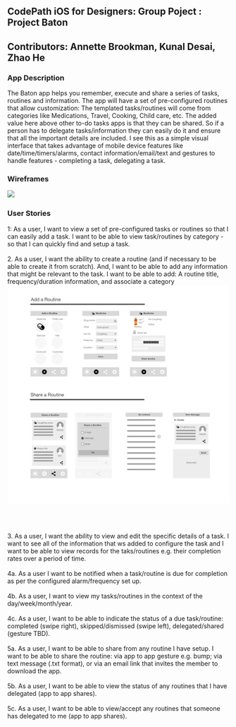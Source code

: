 ## CodePath iOS for Designers: Group Poject : Project Baton
## Contributors: Annette Brookman, Kunal Desai, Zhao He

### App Description
The Baton app helps you remember, execute and share a series of tasks, routines and information. The app will have a set of pre-configured routines that allow customization: The templated tasks/routines will come from categories like Medications, Travel, Cooking, Child care, etc. The added value here above other to-do tasks apps is that they can be shared. So if a person has to delegate tasks/information they can easily do it and ensure that all the important details are included. I see this as a simple visual interface that takes advantage of mobile device features like date/time/timers/alarms, contact information/email/text and gestures to handle features - completing a task, delegating a task. 

### Wireframes
<img src='Project_Baton_UC_Sketches_v2.png'>

### User Stories
1: As a user, I want to view a set of pre-configured tasks or routines so that I can easily add a task. I want to be able to view task/routines by category - so that I can quickly find and setup a task.
<br>
<br> 2. As a user, I want the ability to create a routine (and if necessary to be able to create it from scratch). And, I want to be able to add any information that might be relevant to the task. I want to be able to add: A routine title, frequency/duration information, and associate a category
<br>
<img src='Project Baton_add n share routine.png'>

<br>

<br> 3. As a user, I want the ability to view and edit the specific details of a task. I want to see all of the information that ws added to configure the task and I want to be able to view records for the taks/routines e.g. their completion rates over a period of time.
<br>
<br> 4a. As a user I want to be notified when a task/routine is due for completion as per the configured alarm/frequency set up.
<br>
<br> 4b. As a user, I want to view my tasks/routines in the context of the day/week/month/year.
<br>
<br> 4c. As a user, I want to be able to indicate the status of a due task/routine: completed (swipe right), skipped/dismissed (swipe left), delegated/shared (gesture TBD).
<br>
<br> 5a. As a user, I want to be able to share from any routine I have setup. I want to be able to share the routine: via app to app gesture e.g. bump; via text message (.txt format), or via an email link that invites the member to download the app.
<br>
<br> 5b. As a user, I want to be able to view the status of any routines that I have delegated (app to app shares).
<br>
<br> 5c. As a user, I want to be able to view/accept any routines that someone has delegated to me (app to app shares).

 

